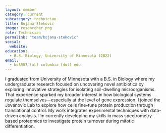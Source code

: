 ```yaml
---
layout: member
category: current
subcategory: technician
title: Bojana Stekovic
image: researcher.png
role: Technician
permalink: "team/bojana-stekovic"
social:
  website:
education:
  - B.S. Biology, University of Minnesota (2022)
email:
  - bs3557 (at) columbia (dot) edu
---
```


I graduated from University of Minnesota with a B.S. in Biology where my undergraduate research focused on uncovering novel antibiotics by exploring innovative strategies for isolating soil-dwelling microorganisms. That experience sparked my broader interest in how biological systems regulate themselves—especially at the level of gene expression. I joined the Jovanovic Lab to explore how cells fine-tune protein production through translational control. My work integrates experimental techniques with data-driven analysis. I’m currently developing my skills in mass spectrometry-based proteomics to investigate protein turnover during mitotic differentiation.
